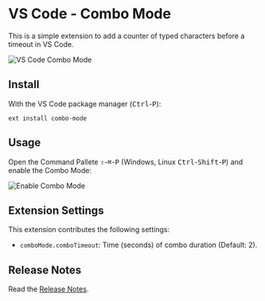 # VS Code - Combo Mode

This is a simple extension to add a counter of typed characters before a timeout in VS Code.

![VS Code Combo Mode](https://github.com/yurirobertcensi/vscode-combo-mode/raw/master/images/combo_mode.png?raw=true)

## Install

With the VS Code package manager (<kbd>Ctrl</kbd>-<kbd>P</kbd>):

`ext install combo-mode`

## Usage

Open the Command Pallete  <kbd>⇧</kbd>-<kbd>⌘</kbd>-<kbd>P</kbd> (Windows, Linux <kbd>Ctrl</kbd>-<kbd>Shift</kbd>-<kbd>P</kbd>) and enable the Combo Mode:

![Enable Combo Mode](https://github.com/yurirobertcensi/vscode-combo-mode/raw/master/images/enable_combo_mode.png?raw=true) 


## Extension Settings

This extension contributes the following settings:

* `comboMode.comboTimeout`: Time (seconds) of combo duration (Default: 2).

## Release Notes

Read the [Release Notes](https://github.com/yurirobertcensi/vscode-combo-mode/raw/master/CHANGELOG.md).